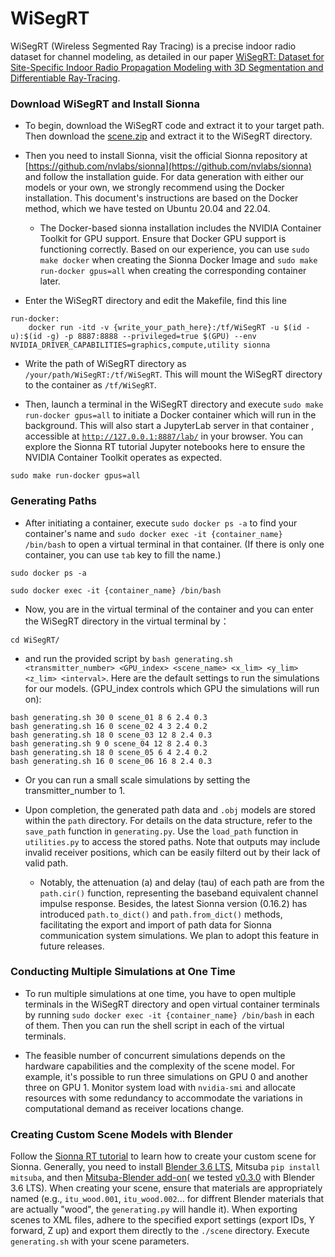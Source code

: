 # WiSegRT

WiSegRT (Wireless Segmented Ray Tracing) is a precise indoor radio dataset for channel modeling, as detailed in our paper [WiSegRT: Dataset for Site-Specific Indoor Radio Propagation Modeling with 3D Segmentation and Differentiable Ray-Tracing](https://arxiv.org/abs/2312.11245). 

### Download WiSegRT and Install Sionna
* To begin, download the WiSegRT code and extract it to your target path. Then download the [scene.zip](https://outlookuga-my.sharepoint.com/:u:/g/personal/lz90799_uga_edu/ERQgp55EGwhLj4eKJOSQUvoBs5AVTWb7I4KPt_gaYaUNag?e=e2KRdh) and extract it to the WiSegRT directory.

* Then you need to install Sionna, visit the official Sionna repository at [https://github.com/nvlabs/sionna](https://github.com/nvlabs/sionna) and follow the installation guide. For data generation with either our models or your own, we strongly recommend using the Docker installation. This document's instructions are based on the Docker method, which we have tested on Ubuntu 20.04 and 22.04.
   * The Docker-based sionna installation includes the NVIDIA Container Toolkit for GPU support. Ensure that Docker GPU support is functioning correctly. Based on our experience, you can use `sudo make docker` when creating the Sionna Docker Image and `sudo make run-docker gpus=all` when creating the corresponding container later. 

* Enter the WiSegRT directory and edit the Makefile, find this line
```
run-docker:
	docker run -itd -v {write_your_path_here}:/tf/WiSegRT -u $(id -u):$(id -g) -p 8887:8888 --privileged=true $(GPU) --env NVIDIA_DRIVER_CAPABILITIES=graphics,compute,utility sionna
```
* Write the path of WiSegRT directory as `/your/path/WiSegRT:/tf/WiSegRT`. This will mount the WiSegRT directory to the container as `/tf/WiSegRT`.

* Then, launch a terminal in the WiSegRT directory and execute `sudo make run-docker gpus=all` to initiate a Docker container which will run in the background. This will also start a JupyterLab server in that container , accessible at [`http://127.0.0.1:8887/lab/`](http://127.0.0.1:8887/lab/) in your browser. You can explore the Sionna RT tutorial Jupyter notebooks here to ensure the NVIDIA Container Toolkit operates as expected.
```
sudo make run-docker gpus=all
```

### Generating Paths
* After initiating a container, execute `sudo docker ps -a` to find your container's name and `sudo docker exec -it {container_name} /bin/bash` to open a virtual terminal in that container. (If there is only one container, you can use `tab` key to fill the name.)
```
sudo docker ps -a
```
```
sudo docker exec -it {container_name} /bin/bash
```

* Now, you are in the virtual terminal of the container and you can enter the WiSegRT directory in the virtual terminal by：
```
cd WiSegRT/
```
* and run the provided script by `bash generating.sh <transmitter_number> <GPU_index> <scene_name> <x_lim> <y_lim> <z_lim> <interval>`. Here are the default settings to run the simulations for our models. (GPU_index controls which GPU the simulations will run on):
```
bash generating.sh 30 0 scene_01 8 6 2.4 0.3
bash generating.sh 16 0 scene_02 4 3 2.4 0.2
bash generating.sh 18 0 scene_03 12 8 2.4 0.3
bash generating.sh 9 0 scene_04 12 8 2.4 0.3
bash generating.sh 18 0 scene_05 6 4 2.4 0.2
bash generating.sh 16 0 scene_06 16 8 2.4 0.3
```
* Or you can run a small scale simulations by setting the transmitter_number to 1.

* Upon completion, the generated path data and `.obj` models are stored within the `path` directory. For details on the data structure, refer to the `save_path` function in `generating.py`. Use the `load_path` function in `utilities.py` to access the stored paths. Note that outputs may include invalid receiver positions, which can be easily filterd out by their lack of valid path.

   * Notably, the attenuation (a) and delay (tau) of each path are from the `path.cir()` function, representing the baseband equivalent channel impulse response. Besides, the latest Sionna version (0.16.2) has introduced `path.to_dict()` and `path.from_dict()` methods, facilitating the export and import of path data for Sionna communication system simulations. We plan to adopt this feature in future releases.

### Conducting Multiple Simulations at One Time
* To run multiple simulations at one time, you have to open multiple terminals in the WiSegRT directory and open virtual container terminals by running `sudo docker exec -it {container_name} /bin/bash` in each of them. Then you can run the shell script in each of the virtual terminals.

* The feasible number of concurrent simulations depends on the hardware capabilities and the complexity of the scene model. For example, it's possible to run three simulations on GPU 0 and another three on GPU 1. Monitor system load with `nvidia-smi` and allocate resources with some redundancy to accommodate the variations in computational demand as receiver locations change.

### Creating Custom Scene Models with Blender
Follow the [Sionna RT tutorial](https://www.youtube.com/watch?v=7xHLDxUaQ7c) to learn how to create your custom scene for Sionna. Generally, you need to install [Blender 3.6 LTS](https://www.blender.org/download/releases/3-6/), Mitsuba `pip install mitsuba`, and then [Mitsuba-Blender add-on](https://github.com/mitsuba-renderer/mitsuba-blender)( we tested [v0.3.0](https://github.com/mitsuba-renderer/mitsuba-blender/releases/download/v0.3.0/mitsuba-blender.zip) with Blender 3.6 LTS). When creating your scene, ensure that materials are appropriately named (e.g., `itu_wood.001`, `itu_wood.002`... for diffrent Blender materials that are actually "wood", the `generating.py` will handle it). When exporting scenes to XML files, adhere to the specified export settings (export IDs, Y forward, Z up) and export them directly to the `./scene` directory. Execute `generating.sh` with your scene parameters.
